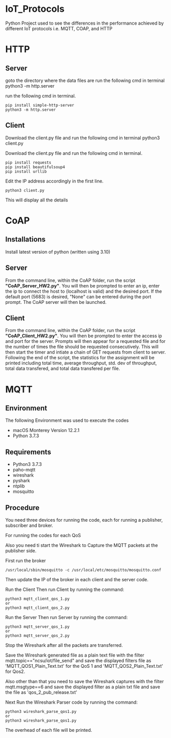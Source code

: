 # IoT_Protocols

Python Project used to see the differences in the performance achieved by different IoT protocols i.e. MQTT, COAP, and HTTP 

# HTTP
## Server
goto the directory where the data files are run the following cmd in terminal python3 -m http.server

run the following cmd in terminal. <br />
```
pip install simple-http-server
python3 -m http.server
```
 
## Client
Download the client.py file and run the following cmd in terminal python3 client.py

Download the client.py file
and run the following cmd in terminal.
```
pip install requests
pip install beautifulsoup4
pip install urllib
```
Edit the IP address accordingly in the first line.
```
python3 client.py
```
This will display all the details 

# CoAP
## Installations
Install latest version of python (written using 3.10)

## Server
From the command line, within the CoAP folder, run the script **"CoAP_Server_HW2.py"**. You will then be prompted to enter an ip, enter the ip to connect the host to (localhost is valid) and the desired port. If the default port (5683) is desired, "None" can be entered during the port prompt. The CoAP server will then be launched.

## Client
From the command line, within the CoAP folder, run the script **"CoAP_Client_HW2.py"**. You will then be prompted to enter the access ip and port for the server. Prompts will then appear for a requested file and for the number of times the file should be requested consecutively. This will then start the timer and intiate a chain of GET requests from client to server. Following the end of the script, the statistics for the assignment will be printed including total time, average throughput, std. dev of throughput, total data transfered, and total data transfered per file.

# MQTT

## Environment

The following Environment was used to execute the codes

- macOS Monterey Version 12.2.1
- Python 3.7.3

## Requirements

- Python3 3.7.3
- paho-mqtt
- wireshark
- pyshark
- ntplib
- mosquitto

## Procedure

You need three devices for running the code, each for running a publisher, subscriber and broker.

For running the codes for each QoS

Also you need ti start the Wireshark to Capture the MQTT packets at the publisher side.

First run the broker
```
/usr/local/sbin/mosquitto -c /usr/local/etc/mosquitto/mosquitto.conf
```

Then update the IP of the broker in each client and the server code.

Run the Client
Then run Client by running the command:
```
python3 mqtt_client_qos_1.py
or
python3 mqtt_client_qos_2.py
```

Run the Server
Then run Server by running the command:
```
python3 mqtt_server_qos_1.py
or
python3 mqtt_server_qos_2.py
```

Stop the Wireshark after all the packets are transferred.

Save the Wireshark generated file as a plain text file with the filter mqtt.topic=="ncsu/iot/file_send" and save the displayed filters file as 'MQTT_QOS1_Plain_Text.txt' for the QoS 1 and 'MQTT_QOS2_Plain_Text.txt' for Qos2.

Also other than that you need to save the Wireshark captures with the filter mqtt.msgtype==6 and save the displayed filter as a plain txt file and save the file as 'qos_2_pub_release.txt'

Next Run the Wireshark Parser code by running the command:
```
python3 wireshark_parse_qos1.py
or
python3 wireshark_parse_qos1.py
```

The overhead of each file will be printed.
